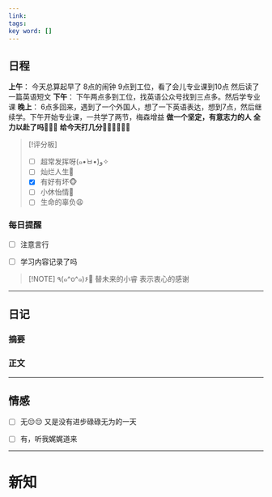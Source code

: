 ```yaml
---
link: 
tags: 
key word: []
---
```


## 日程
**上午**：
今天总算起早了 8点的闹钟 9点到工位，看了会儿专业课到10点 然后读了一篇英语短文
**下午**：
下午两点多到工位，找英语公众号找到三点多。然后学专业课
**晚上**：
6点多回来，遇到了一个外国人，想了一下英语表达，想到7点，然后继续学。下午开始专业课，一共学了两节，梅森增益
**做一个坚定，有意志力的人**
**全力以赴了吗🐒🐒🐒**
**给今天打几分🐻‍❄️🐻‍❄️🐻‍❄️**

> [!评分板]
> - [ ] 超常发挥呀(๑•̀ㅂ•́)و✧
> - [ ] 灿烂人生🌊
> - [x] 有好有坏🐵
> - [ ] 小休怡情🤠
> - [ ] 生命的辜负😩

### 每日提醒
- [ ] 注意言行

- [ ] 学习内容记录了吗


> [!NOTE] ٩(๑^o^๑)۶🎉
>替未来的小睿
>表示衷心的感谢

---
## 日记
### 摘要




### 正文




---


## 情感
- [ ] 无😔😔
 又是没有进步碌碌无为的一天
- [ ] 有，听我娓娓道来


---

# 新知



